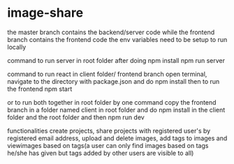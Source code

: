 ﻿# image-share
the master branch contains the backend/server code while the frontend branch contains the frontend code
the env variables need to be setup to run locally

command to run server in root folder after doing npm install
npm run server

command to run react in client folder/ frontend branch
open terminal,
navigate to the directory with package.json and do npm install then to run the frontend
npm start

or to run both together in root folder by one command copy the frontend branch in a folder named client in root folder and do npm install in the client folder and the root folder and then 
npm run dev

functionalities
create projects, share projects with registered user's by registered email address, upload and delete images, add tags to images and viewimages based on tags(a user can only find images based on tags he/she has given but tags added by other users are visible to all)

